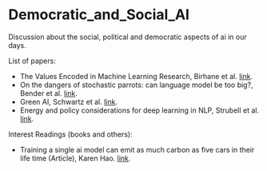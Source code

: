 # Democratic_and_Social_AI
Discussion about the social, political and democratic aspects of ai in our days.

List of papers:
- The Values Encoded in Machine Learning Research, Birhane et al. [link](https://arxiv.org/abs/2106.15590).
- On the dangers of stochastic parrots: can language model be too big?, Bender et al. 
[link](https://dl.acm.org/doi/pdf/10.1145/3442188.3445922).
- Green AI, Schwartz et al. [link](https://dl.acm.org/doi/pdf/10.1145/3381831).
- Energy and policy considerations for deep learning in NLP, Strubell et al. [link](https://arxiv.org/pdf/1906.02243.pdf).

Interest Readings (books and others):
- Training a single ai model can emit as much carbon as five cars in their life time (Article), Karen Hao. [link](https://www.technologyreview.com/2019/06/06/239031/training-a-single-ai-model-can-emit-as-much-carbon-as-five-cars-in-their-lifetimes/).
